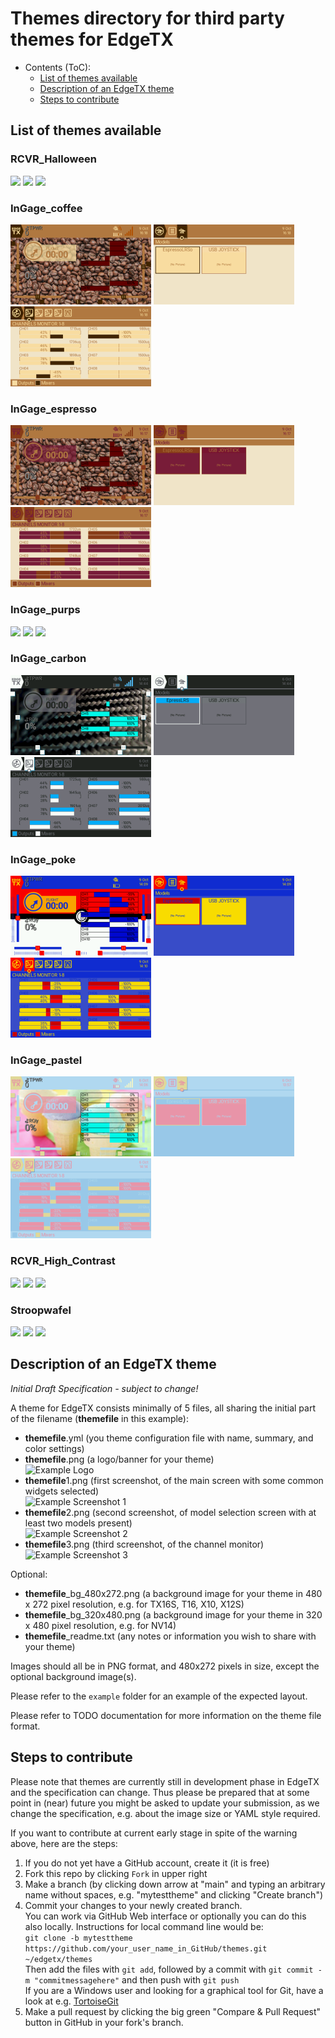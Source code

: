 # Themes directory for third party themes for EdgeTX

- Contents (ToC):
  * [List of themes available](#list-of-themes-available)
  * [Description of an EdgeTX theme](#description-of-an-edgetx-theme)
  * [Steps to contribute](#steps-to-contribute)

## List of themes available

### RCVR_Halloween
<img src="https://raw.githubusercontent.com/EdgeTX/themes/main/THEMES/RCVR_Halloween1.png"> <img src="https://raw.githubusercontent.com/EdgeTX/themes/main/THEMES/RCVR_Halloween2.png"> <img src="https://raw.githubusercontent.com/EdgeTX/themes/main/THEMES/RCVR_Halloween3.png">

### InGage_coffee
<img src="https://raw.githubusercontent.com/EdgeTX/themes/main/THEMES/ingage_coffee1.png"> <img src="https://raw.githubusercontent.com/EdgeTX/themes/main/THEMES/ingage_coffee2.png"> <img src="https://raw.githubusercontent.com/EdgeTX/themes/main/THEMES/ingage_coffee3.png">

### InGage_espresso
<img src="https://raw.githubusercontent.com/EdgeTX/themes/main/THEMES/ingage_espresso1.png"> <img src="https://raw.githubusercontent.com/EdgeTX/themes/main/THEMES/ingage_espresso2.png"> <img src="https://raw.githubusercontent.com/EdgeTX/themes/main/THEMES/ingage_espresso3.png">

### InGage_purps
<img src="https://raw.githubusercontent.com/EdgeTX/themes/main/THEMES/ingage_purps1.png"> <img src="https://raw.githubusercontent.com/EdgeTX/themes/main/THEMES/ingage_purps2.png"> <img src="https://raw.githubusercontent.com/EdgeTX/themes/main/THEMES/ingage_purps3.png">

### InGage_carbon
<img src="https://raw.githubusercontent.com/EdgeTX/themes/main/THEMES/ingage_carbon1.png"> <img src="https://raw.githubusercontent.com/EdgeTX/themes/main/THEMES/ingage_carbon2.png"> <img src="https://raw.githubusercontent.com/EdgeTX/themes/main/THEMES/ingage_carbon3.png">

### InGage_poke
<img src="https://raw.githubusercontent.com/EdgeTX/themes/main/THEMES/ingage_poke1.png"> <img src="https://raw.githubusercontent.com/EdgeTX/themes/main/THEMES/ingage_poke2.png"> <img src="https://raw.githubusercontent.com/EdgeTX/themes/main/THEMES/ingage_poke3.png">

### InGage_pastel
<img src="https://raw.githubusercontent.com/EdgeTX/themes/main/THEMES/ingage_pastel1.png"> <img src="https://raw.githubusercontent.com/EdgeTX/themes/main/THEMES/ingage_pastel2.png"> <img src="https://raw.githubusercontent.com/EdgeTX/themes/main/THEMES/ingage_pastel3.png">

### RCVR_High_Contrast
<img src="https://raw.githubusercontent.com/EdgeTX/themes/main/THEMES/RCVR_High_Contrast1.png"> <img src="https://raw.githubusercontent.com/EdgeTX/themes/main/THEMES/RCVR_High_Contrast2.png"> <img src="https://raw.githubusercontent.com/EdgeTX/themes/main/THEMES/RCVR_High_Contrast3.png"> 

### Stroopwafel
<img src="https://github.com/Str00pwafel/themes/blob/StroopwafelTheme/themefile1.png"> 
<img src="https://github.com/Str00pwafel/themes/blob/StroopwafelTheme/themefile2.png"> 
<img src="https://github.com/Str00pwafel/themes/blob/StroopwafelTheme/themefile3.png"> 

## Description of an EdgeTX theme

*Initial Draft Specification - subject to change!*

A theme for EdgeTX consists minimally of 5 files, all sharing the initial part of the filename (**themefile** in this example):
  - **themefile**.yml (you theme configuration file with name, summary, and color settings)
  - **themefile**.png (a logo/banner for your theme)</br>
    ![Example Logo](example/ETX.png)
  - **themefile**1.png (first screenshot, of the main screen with some common widgets selected)</br>
    ![Example Screenshot 1](example/ETX1.png)
  - **themefile**2.png (second screenshot, of model selection screen with at least two models present)</br>
    ![Example Screenshot 2](example/ETX2.png)
  - **themefile**3.png (third screenshot, of the channel monitor)</br>
    ![Example Screenshot 3](example/ETX3.png)

Optional:
  - **themefile**_bg_480x272.png (a background image for your theme in 480 x 272 pixel resolution, e.g. for TX16S, T16, X10, X12S)
  - **themefile**_bg_320x480.png (a background image for your theme in 320 x 480 pixel resolution, e.g. for NV14)
  - **themefile**_readme.txt (any notes or information you wish to share with your theme)

Images should all be in PNG format, and 480x272 pixels in size, except the optional background image(s).

Please refer to the `example` folder for an example of the expected layout.

Please refer to TODO documentation for more information on the theme file format.

## Steps to contribute

Please note that themes are currently still in development phase in EdgeTX and the specification can change. Thus please be prepared that at some point in (near) future you might be asked to update your submission, as we change the specification, e.g. about the image size or YAML style required.

If you want to contribute at current early stage in spite of the warning above, here are the steps:
<ol>
  <li>If you do not yet have a GitHub account, create it (it is free)</li>
  <li>Fork this repo by clicking <code>Fork</code> in upper right</li>
  <li>Make a branch (by clicking down arrow at "main" and typing an arbitrary name without spaces, e.g. "mytesttheme" and clicking "Create branch")</li>
  <li>Commit your changes to your newly created branch.
    <br>You can work via GitHub Web interface or optionally you can do this also locally. Instructions for local command line would be:
    <br><code>git clone -b mytesttheme https://github.com/your_user_name_in_GitHub/themes.git ~/edgetx/themes</code>
    <br>Then add the files with <code>git add</code>, followed by a commit with <code>git commit -m "commitmessagehere"</code> and then push with <code>git push</code>
  <br>If you are a Windows user and looking for a graphical tool for Git, have a look at e.g. <a href="https://tortoisegit.org/">TortoiseGit</a></li>
  <li>Make a pull request by clicking the big green "Compare & Pull Request" button in GitHub in your fork's branch.</li>
</ol>
